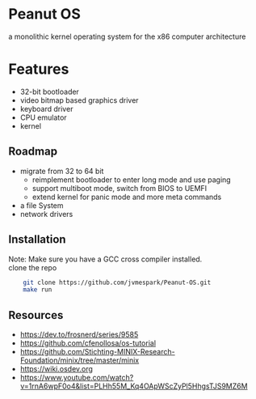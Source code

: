 # Peanut OS
a monolithic kernel operating system for the x86 computer architecture

# Features

- 32-bit bootloader
- video bitmap based graphics driver 
- keyboard driver
- CPU emulator
- kernel

## Roadmap

- migrate from 32 to 64 bit
	- reimplement bootloader to enter long mode and use paging
	- support multiboot mode, switch from BIOS to UEMFI
	- extend kernel for panic mode and more meta commands
- a file System
- network drivers 

## Installation

Note: Make sure you have a GCC cross compiler installed.  
clone the repo
```bash
    git clone https://github.com/jvmespark/Peanut-OS.git
    make run
```

## Resources

 - https://dev.to/frosnerd/series/9585
 - https://github.com/cfenollosa/os-tutorial
 - https://github.com/Stichting-MINIX-Research-Foundation/minix/tree/master/minix
 - https://wiki.osdev.org
 - https://www.youtube.com/watch?v=1rnA6wpF0o4&list=PLHh55M_Kq4OApWScZyPl5HhgsTJS9MZ6M
